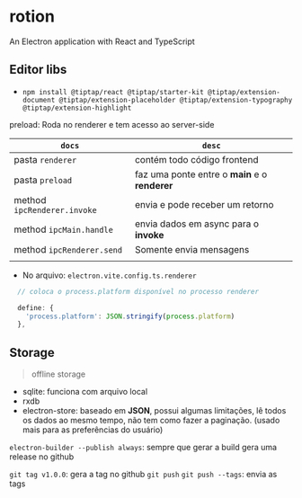 # rotion

An Electron application with React and TypeScript

## Editor libs

- `npm install @tiptap/react @tiptap/starter-kit @tiptap/extension-document @tiptap/extension-placeholder @tiptap/extension-typography @tiptap/extension-highlight`

preload: Roda no renderer e tem acesso ao server-side

| `docs`                      | `desc`                                          |
| --------------------------- | ----------------------------------------------- |
| pasta `renderer`            | contém todo código frontend                     |
| pasta `preload`             | faz uma ponte entre o **main** e o **renderer** |
| method `ipcRenderer.invoke` | envia e pode receber um retorno                 |
| method `ipcMain.handle`     | envia dados em async para o **invoke**          |
| method `ipcRenderer.send`   | Somente envia mensagens                         |
|                             |                                                 |

- No arquivo: `electron.vite.config.ts.renderer`

```ts
  // coloca o process.platform disponível no processo renderer

  define: {
    'process.platform': JSON.stringify(process.platform)
  },
```

## Storage

> offline storage

- sqlite: funciona com arquivo local
- rxdb
- electron-store: baseado em **JSON**, possui algumas limitações, lê todos os dados ao mesmo tempo, não tem como fazer a paginação. (usado mais para as preferências do usuário)

`electron-builder --publish always`: sempre que gerar a build gera uma release no github

`git tag v1.0.0`: gera a tag no github
`git push`
`git push --tags`: envia as tags
